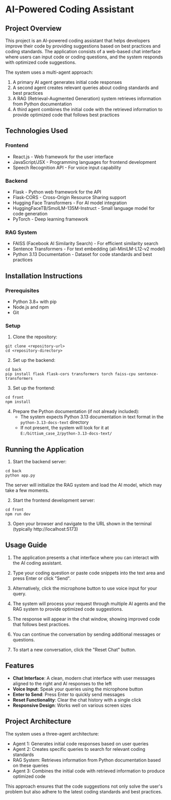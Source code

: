 # AI-Powered Coding Assistant

## Project Overview
This project is an AI-powered coding assistant that helps developers improve their code by providing suggestions based on best practices and coding standards. The application consists of a web-based chat interface where users can input code or coding questions, and the system responds with optimized code suggestions.

The system uses a multi-agent approach:
1. A primary AI agent generates initial code responses
2. A second agent creates relevant queries about coding standards and best practices
3. A RAG (Retrieval-Augmented Generation) system retrieves information from Python documentation
4. A third agent combines the initial code with the retrieved information to provide optimized code that follows best practices

## Technologies Used

### Frontend
- React.js - Web framework for the user interface
- JavaScript/JSX - Programming languages for frontend development
- Speech Recognition API - For voice input capability

### Backend
- Flask - Python web framework for the API
- Flask-CORS - Cross-Origin Resource Sharing support
- Hugging Face Transformers - For AI model integration
- HuggingFaceTB/SmolLM-135M-Instruct - Small language model for code generation
- PyTorch - Deep learning framework

### RAG System
- FAISS (Facebook AI Similarity Search) - For efficient similarity search
- Sentence Transformers - For text embedding (all-MiniLM-L12-v2 model)
- Python 3.13 Documentation - Dataset for code standards and best practices

## Installation Instructions

### Prerequisites
- Python 3.8+ with pip
- Node.js and npm
- Git

### Setup

1. Clone the repository:
```
git clone <repository-url>
cd <repository-directory>
```

2. Set up the backend:
```
cd back
pip install flask flask-cors transformers torch faiss-cpu sentence-transformers
```

3. Set up the frontend:
```
cd front
npm install
```

4. Prepare the Python documentation (if not already included):
   - The system expects Python 3.13 documentation in text format in the `python-3.13-docs-text` directory
   - If not present, the system will look for it at `E:/bittium_case_2/python-3.13-docs-text/`

## Running the Application

1. Start the backend server:
```
cd back
python app.py
```
The server will initialize the RAG system and load the AI model, which may take a few moments.

2. Start the frontend development server:
```
cd front
npm run dev
```

3. Open your browser and navigate to the URL shown in the terminal (typically http://localhost:5173)

## Usage Guide

1. The application presents a chat interface where you can interact with the AI coding assistant.

2. Type your coding question or paste code snippets into the text area and press Enter or click "Send".

3. Alternatively, click the microphone button to use voice input for your query.

4. The system will process your request through multiple AI agents and the RAG system to provide optimized code suggestions.

5. The response will appear in the chat window, showing improved code that follows best practices.

6. You can continue the conversation by sending additional messages or questions.

7. To start a new conversation, click the "Reset Chat" button.

## Features

- **Chat Interface**: A clean, modern chat interface with user messages aligned to the right and AI responses to the left
- **Voice Input**: Speak your queries using the microphone button
- **Enter to Send**: Press Enter to quickly send messages
- **Reset Functionality**: Clear the chat history with a single click
- **Responsive Design**: Works well on various screen sizes

## Project Architecture

The system uses a three-agent architecture:
- Agent 1: Generates initial code responses based on user queries
- Agent 2: Creates specific queries to search for relevant coding standards
- RAG System: Retrieves information from Python documentation based on these queries
- Agent 3: Combines the initial code with retrieved information to produce optimized code

This approach ensures that the code suggestions not only solve the user's problem but also adhere to the latest coding standards and best practices.

